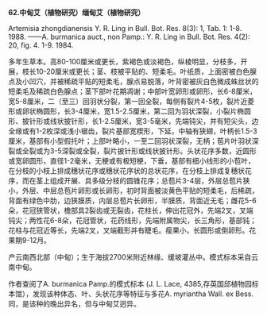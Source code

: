 **62.中甸艾（植物研究）缅甸艾（植物研究）**

Artemisia zhongdianensis Y. R. Ling in Bull. Bot. Res. 8(3): 1, Tab. 1: 1-8. 1988. ——A. burmanica auct., non Pamp.: Y. R. Ling in Bull. Bot. Res. 4(2): 20, fig. 4. 1-9. 1984.

多年生草本。高80-100厘米或更长，紫褐色或淡褐色，纵棱明显，分枝多，开展，枝长10-20厘米或更长；茎、枝被平贴的、短柔毛。叶纸质，上面密被白色腺点及小凹穴，并被稀疏平贴的短柔毛，腺点易脱落，叶背密被灰白色微成蛛丝状的短柔毛及稀疏白色腺点；茎下部叶花期凋谢；中部叶宽卵形或卵形，长6-8厘米，宽5-8厘米，二（至三）回羽状分裂，第一回全裂，每侧有裂片4-5枚，裂片近菱形或卵状椭圆形，长3-4厘米，宽1.5-2.5厘米，第二回为羽状深裂，小裂片椭圆形、披针形或线状披针形，长1-2.5厘米，宽3-5毫米，先端钝尖，并有短尖头，边全缘或有1-2枚深或浅小锯齿，裂片基部宽楔形，下延，中轴有狭翅，叶柄长1.5-3厘米，基部有小型假托叶；上部叶略小，一至二回羽状深裂，无柄；苞片叶羽状深裂或全裂或为3-5深裂或全裂，裂片披针形或线状披针形。头状花序多数，近圆形或宽卵圆形，直径1-2毫米，无梗或有极短梗，下垂，基部有细小线形的小苞叶，在分枝的小枝上排成穗状花序或穗状花序状的总状花序，在分枝上排成复穗状花序，而在茎上组成开展、具多级分枝的圆锥花序；总苞片3-4层，外层总苞片狭小，外层、中层总苞片卵形或长卵形，初时背面被淡黄色平贴的短柔毛，后稀疏，背面有绿色中肋，边狭膜质，内层总苞片长卵形，半膜质，背面近无毛；雌花5-6朵，花冠狭管状，檐部具2裂齿或无裂齿，花柱长，伸出花冠外，先端2叉，叉端钝尖；两性花6-8朵，花冠管状，花药线形，先端附属物尖，长三角形，基部钝；花柱与花冠近等长，先端2叉，叉端截形并有睫毛。瘦果小，长圆形或倒卵形。花果期9-12月。

产云南西北部（中甸）；生于海拔2700米附近林缘、缓坡灌丛中。模式标本采自云南中甸。

作者查阅了A. burmanica Pamp.的模式标本 (J. L. Lace, 4385,存英国邱植物园标本馆），发现该种体态、叶、头状花序等特征与多花A. myriantha Wall. ex Bess.同，是该种的晚出异名，但与中甸艾迥异。
